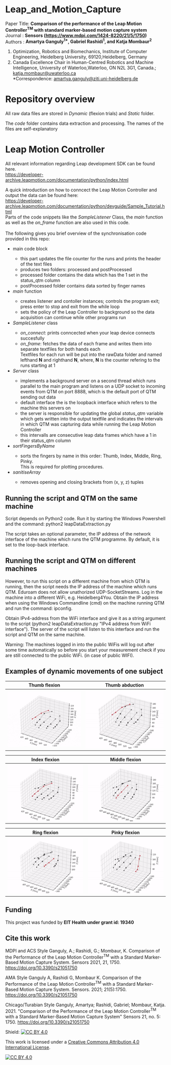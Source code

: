 # Leap_and_Motion_Capture

Paper Title: <b>Comparison of the performance of the Leap Motion Controller<sup>TM</sup> with standard marker-based motion capture system</b><br>
Journal    : <b>Sensors (https://www.mdpi.com/1424-8220/21/5/1750)</b><br>
Authors    : <b>Amartya Ganguly<sup>1*</sup>, Gabriel Rashidi<sup>1</sup>, and Katja Mombaur<sup>2</sup> </b><br>

1. Optimization, Robotics and Biomechanics, Institute of Computer Engineering, Heidelberg University, 69120,Heidelberg, Germany<br>
2. Canada Excellence Chair in Human-Centred Robotics and Machine Intelligence, University of Waterloo,Waterloo, ON N2L 3G1, Canada.;
katja.mombaur@uwaterloo.ca<br>
*Correspondence: amartya.ganguly@ziti.uni-heidelberg.de<br>

# Repository overview
All raw data files are stored in *Dynamic* (flexion trials) and *Static* folder.

The *code* folder contains data extraction and processing. The names of the files are self-explanatory 

# Leap Motion Controller
All relevant information regarding Leap development SDK can be found here.<br>
https://developer-archive.leapmotion.com/documentation/python/index.html

A quick introduction on how to conncect the Leap Motion Controller and output the data can be found here:<br>
https://developer-archive.leapmotion.com/documentation/python/devguide/Sample_Tutorial.html <br>
Parts of the code snippets like the *SampleListener* Class, the *main* function as well as the *on_frame* function are also used in this code.<br><br>
The following gives you brief overview of the synchronisation code provided in this repo:<br>
<ul>
  
  <li>main code block</li>
  <ul>
    <li> this part updates the file counter for the runs and prints the header of the text files<br>
    <li> produces two folders: processed and postProcessed<br>
    <li> processed folder contains the data which has the 1 set in the status_qtm column<br>
    <li> postProcessed folder contains data sorted by finger names</li>
  </ul>
  
  <li> <em>main</em> function</li>
  <ul>
    <li> creates listener and contoller instances; controls the program exit; press enter to stop and exit from the while loop<br> 
    <li> sets the policy of the Leap Controller to background so the data acquisition can continue while other programs run</li>
  </ul>
  
  <li> <em>SampleListener</em> class</li>
  <ul>
    <li> <em>on_connect</em>: prints conncected when your leap device connects succesfully</li>
    <li> <em>on_frame</em>: fetches the data of each frame and writes them into separate textfiles for both hands each<br>
      Textfiles for each run will be put into the rawData folder and named lefthand <b>N</b> and righthand <b>N</b>, where, <b>N</b> is the counter refering to the runs starting at 1</li>
      </ul>
      
  <li> <em>Server</em> class</li>
  <ul>
    <li> implements a background server on a second thread which runs parallel to the main program and listens on a UDP socket to incoming events from QTM on port 8888, which is the default port of QTM sending out data</li>
    <li> default interface the is the loopback interface which refers to the machine this servers on</li>
    <if no parameters are given the program will use default confgurations</li>
    <li> the server is responsible for updating the global <em>status_qtm</em> variable which gets written into the output textfile and indicates the intervals in which QTM was capturing data while running the Leap Motion Controller</li>
    <li> this intervalls are consecutive leap data frames which have a 1 in their status_qtm column</li>
  </ul>
  
  <li> <em>sortFingersByName</em></li>
  <ul>
    <li> sorts the fingers by name in this order: Thumb, Index, Middle, Ring, Pinky.<br>This is required for plotting procedures.</li>
  </ul>
  
  <li> <em>sanitiseArray</em></li>
  <ul>
    <li> removes opening and closing brackets from (x, y, z) tuples </li>
  </ul>
  
</ul>
  

Running the script and QTM on the same machine
------------------------------------------
Script depends on Python2 code. Run it by starting the Windows Powershell and the command: python2 leapDataExtraction.py

The script takes an optional parameter, the IP address of the network interface of the machine which runs the QTM programme. By default, it is set to the loop-back interface. 

Running the script and QTM on different machines
--------------------------------------------
However, to run this script on a different machine from which QTM is running, then the script needs the IP address of the machine which runs QTM. Eduroam does not allow unathorized UDP-SocketStreams. Log in the machine into a different WiFi, e.g. Heidelberg4You. Obtain the IP address when using the Windows Commandline (cmd) on the machine running QTM and run the command: ipconfig. 

Obtain IPv4-address from the WiFi interface and give it as a string argument to the script (python2 leapDataExtraction.py "IPv4 address from WiFi interface"). The server of the script will listen to this interface and run the script and QTM on the same machine. 

Warning: The machines logged in into the public WiFis will log out after some time automatically so before you start your measurement check if you are still connected to the public WiFi. (in case of public WIFI).


Examples of dynamic movements of one subject
--------------------------------------------


| Thumb flexion | Thumb abduction |
| ------------- | ------------- |
| ![me](thumb_flexion.gif)  |![me](thumb_abduction.gif)  |

| Index flexion | Middle flexion|
| ------------- | ------------- |
| ![me](index_flexion.gif)  |![me](middle_flexion.gif) |

| Ring flexion | Pinky flexion |
| ------------- | ------------- |
![me](ring_flexion.gif)  |![me](pinky_flexion.gif)  |

Funding
-------

This project was funded by <b>EIT Health under grant id: 19340</b>

Cite this work
--------------
MDPI and ACS Style
Ganguly, A.; Rashidi, G.; Mombaur, K. Comparison of the Performance of the Leap Motion Controller<sup>TM</sup> with a Standard Marker-Based Motion Capture System. Sensors 2021, 21, 1750. https://doi.org/10.3390/s21051750

AMA Style
Ganguly A, Rashidi G, Mombaur K. Comparison of the Performance of the Leap Motion Controller<sup>TM</sup> with a Standard Marker-Based Motion Capture System. Sensors. 2021; 21(5):1750. https://doi.org/10.3390/s21051750

Chicago/Turabian Style
Ganguly, Amartya; Rashidi, Gabriel; Mombaur, Katja. 2021. "Comparison of the Performance of the Leap Motion Controller<sup>TM</sup> with a Standard Marker-Based Motion Capture System" Sensors 21, no. 5: 1750. https://doi.org/10.3390/s21051750

Shield: [![CC BY 4.0][cc-by-shield]][cc-by]

This work is licensed under a
[Creative Commons Attribution 4.0 International License][cc-by].

[![CC BY 4.0][cc-by-image]][cc-by]

[cc-by]: http://creativecommons.org/licenses/by/4.0/
[cc-by-image]: https://i.creativecommons.org/l/by/4.0/88x31.png
[cc-by-shield]: https://img.shields.io/badge/License-CC%20BY%204.0-lightgrey.svg
